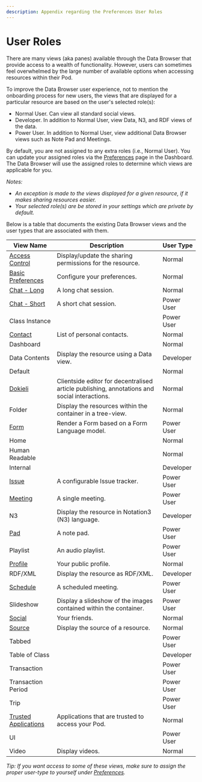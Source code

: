 ```yaml
---
description: Appendix regarding the Preferences User Roles
---
```


# User Roles

There are many views (aka panes) available through the Data Browser that provide access to a wealth of functionality. However, users can sometimes feel overwhelmed by the large number of available options when accessing resources within their Pod. 

To improve the Data Browser user experience, not to mention the onboarding process for new users, the views that are displayed for a particular resource are based on the user's selected role(s):
* Normal User. Can view all standard social views.
* Developer. In addition to Normal User, view Data, N3, and RDF views of the data.
* Power User. In addition to Normal User, view additional Data Browser views such as Note Pad and Meetings.

By default, you are not assigned to any extra roles (i.e., Normal User). You can update your assigned roles via the [Preferences](https://github.com/solid/userguide/README.md#Preferences) page in the Dashboard. The Data Browser will use the assigned roles to determine which views are applicable for you.

_Notes:_
* _An exception is made to the views displayed for a given resource, if it makes sharing resources easier._
* _Your selected role(s) are be stored in your settings which are private by default._

Below is a table that documents the existing Data Browser views and the user types that are associated with them.

| View Name            | Description | User Type |
| -------------------- | ---------- | ----------- |
| [Access Control](https://github.com/solid/userguide/blob/master/views/sharing/userguide.md) | Display/update the sharing permissions for the resource. | Normal |
| [Basic Preferences](https://github.com/solid/userguide/README.md#Preferences) | Configure your preferences. | Normal |
| [Chat - Long](https://github.com/solid/userguide/blob/master/views/longchat/userguide.md) | A long chat session. | Normal |
| [Chat - Short](https://github.com/solid/userguide/blob/master/views/chat/userguide.md) | A short chat session. | Power User |
| Class Instance       |  | Power User |
| [Contact](https://github.com/solid/userguide/blob/master/views/addressbook/userguide.md) | List of personal contacts. | Normal |
| Dashboard            |  | Normal     |
| Data Contents        | Display the resource using a Data view. | Developer  |
| Default              |  | Normal     |
| [Dokieli](https://dokie.li/) | Clientside editor for decentralised article publishing, annotations and social interactions. | Normal     |
| Folder | Display the resources within the container in a tree-view. | Normal |
| [Form](https://solid.github.io/solid-ui/Documentation/forms-intro.html) | Render a Form based on a Form Language model. | Power User |
| Home                 |  | Normal     |
| Human Readable       |  | Normal     |
| Internal             |  | Developer  |
| [Issue](https://github.com/solid/issue-pane/blob/master/README.md) | A configurable Issue tracker. | Power User |
| [Meeting](https://github.com/solid/userguide/blob/master/views/meeting/userguide.md) | A single meeting. | Power User |
| N3                   | Display the resource in Notation3 (N3) language. | Developer  |
| [Pad](https://github.com/solid/userguide/blob/master/views/views/notepad/userguide.md) | A note pad. | Power User |
| Playlist | An audio playlist. | Power User |
| [Profile](https://github.com/solid/userguide/blob/master/views/profile/userguide.md) | Your public profile. | Normal     |
| RDF/XML | Display the resource as RDF/XML. | Developer |
| [Schedule](https://github.com/solid/userguide/blob/master/views/scheduledevent/userguide.md) | A scheduled meeting. | Power User |
| Slideshow | Display a slideshow of the images contained within the container. | Power User |
| [Social](https://github.com/solid/userguide/blob/master/views/friends/userguide.md) | Your friends. | Normal     |
| [Source](https://github.com/solid/userguide/blob/master/views/source/userguide.md) | Display the source of a resource. | Normal |
| Tabbed               |  | Power User |
| Table of Class       |  | Developer  |
| Transaction          |  | Power User |
| Transaction Period   |  | Power User |
| Trip                 |  | Power User |
| [Trusted Applications](https://github.com/solid/userguide#manage-your-trusted-applications) | Applications that are trusted to access your Pod. | Normal     |
| UI                   |  | Power User |
| Video | Display videos. | Normal     |

_Tip: If you want access to some of these views, make sure to assign the proper user-type to yourself under [Preferences](https://github.com/solid/userguide/README.md#Preferences)._
